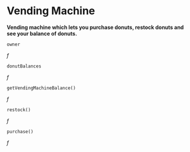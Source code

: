 # Vending Machine
**Vending machine which lets you purchase donuts, restock donuts and see your balance of donuts.**

```
owner
```
*f*

```
donutBalances
```
*f*

```
getVendingMachineBalance()
```
*f*

```
restock()
```
*f*

```
purchase()
```
*f*
